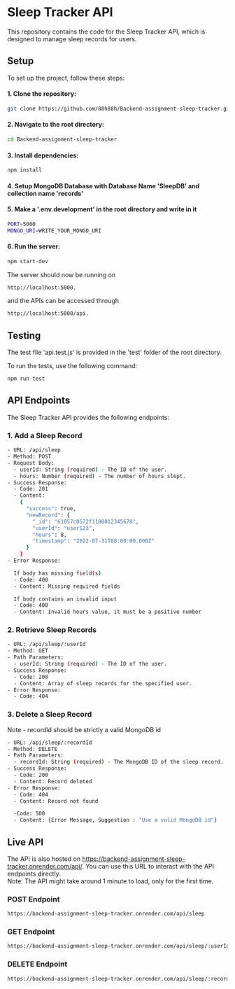 # Sleep Tracker API

This repository contains the code for the Sleep Tracker API, which is designed to manage sleep records for users.

## Setup

To set up the project, follow these steps:

#### 1. Clone the repository:

```bash
git clone https://github.com/88h88h/Backend-assignment-sleep-tracker.git
```

#### 2. Navigate to the root directory:

```bash
cd Backend-assignment-sleep-tracker
```

#### 3. Install dependencies:

```bash
npm install
```
#### 4. Setup MongoDB Database with Database Name 'SleepDB' and collection name 'records'

#### 5. Make a '.env.development' in the root directory and write in it

```bash 
PORT=5000
MONGO_URI=WRITE_YOUR_MONGO_URI
```

#### 6. Run the server:

```bash
npm start-dev
```

The server should now be running on 

```bash 
http://localhost:5000. 
```
and the APIs can be accessed through 

```bash 
http://localhost:5000/api. 
```

## Testing

The test file 'api.test.js' is provided in the 'test' folder of the root directory.

To run the tests, use the following command:

```bash
npm run test
```

## API Endpoints

The Sleep Tracker API provides the following endpoints:

### 1. Add a Sleep Record

```bash
- URL: /api/sleep
- Method: POST
- Request Body:
  - userId: String (required) - The ID of the user.
  - hours: Number (required) - The number of hours slept.
- Success Response:
  - Code: 201
  - Content:
    {
      "success": true,
      "newRecord": {
        "_id": "61057c0572f1180012345678",
        "userId": "user123",
        "hours": 8,
        "timestamp": "2022-07-31T08:00:00.000Z"
      }
    }
- Error Response:

  If body has missing field(s)  
  - Code: 400
  - Content: Missing required fields

  If body contains an invalid input
  - Code: 400
  - Content: Invalid hours value, it must be a positive number
  ```

### 2. Retrieve Sleep Records

```bash
- URL: /api/sleep/:userId
- Method: GET
- Path Parameters:
  - userId: String (required) - The ID of the user.
- Success Response:
  - Code: 200
  - Content: Array of sleep records for the specified user.
- Error Response:
  - Code: 404
  ```

### 3. Delete a Sleep Record

Note - recordId should be strictly a valid MongoDB id  

```bash
- URL: /api/sleep/:recordId
- Method: DELETE
- Path Parameters:
  - recordId: String (required) - The MongoDB ID of the sleep record.
- Success Response:
  - Code: 200
  - Content: Record deleted
- Error Response:
  - Code: 404
  - Content: Record not found

  -Code: 500
  - Content: {Error Message, Suggestion : "Use a valid MongoDB id"}
  ```

## Live API

The API is also hosted on https://backend-assignment-sleep-tracker.onrender.com/api/. You can use this URL to interact with the API endpoints directly. \
Note: The API might take around 1 minute to load, only for the first time.

### POST Endpoint

```bash
https://backend-assignment-sleep-tracker.onrender.com/api/sleep
```

### GET Endpoint

```bash
https://backend-assignment-sleep-tracker.onrender.com/api/sleep/:userId
```

### DELETE Endpoint

```bash
https://backend-assignment-sleep-tracker.onrender.com/api/sleep/:recordId
```


